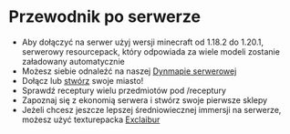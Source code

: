 # Przewodnik po serwerze
- Aby dołączyć na serwer użyj wersji minecraft od 1.18.2 do 1.20.1, serwerowy resourcepack, który odpowiada za wiele modeli  zostanie załadowany automatycznie
- Możesz siebie odnaleźć na naszej [Dynmapie serwerowej](https://mapa.kartelore.pl/)
- Dołącz lub [stwórz](https://docs.kartelore.pl/poradnik/panstwa/podstawy#jak-stworzy%C4%87-miasto) swoje miasto!
- Sprawdź receptury wielu przedmiotów pod /receptury
- Zapoznaj się z ekonomią serwera i stwórz swoje pierwsze sklepy
- Jeżeli chcesz jeszcze lepszej średniowiecznej immersji na serwerze, możesz użyć texturepacka [Exclaibur](https://www.curseforge.com/minecraft/texture-packs/excalibur)